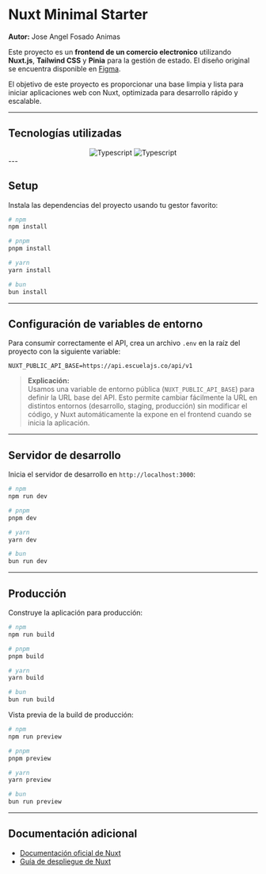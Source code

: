 # Nuxt Minimal Starter

**Autor:** Jose Angel Fosado Animas

Este proyecto es un **frontend de un comercio electronico** utilizando **Nuxt.js**, **Tailwind CSS** y **Pinia** para la gestión de estado. El diseño original se encuentra disponible en [Figma](https://www.figma.com/design/Zg5PMdriPXzOCBVqIVrUdy/PropuestaWeb?node-id=4215-7255&p=f&t=cjyPy0iBc2lt1S7w-0).

El objetivo de este proyecto es proporcionar una base limpia y lista para iniciar aplicaciones web con Nuxt, optimizada para desarrollo rápido y escalable.

---

## Tecnologías utilizadas
<div align="center">
  <img src=" https://img.shields.io/badge/nuxt%20js-00C58E?style=for-the-badge&logo=nuxtdotjs&logoColor=white" alt="Typescript">
  <img src="  https://img.shields.io/badge/JavaScript-323330?style=for-the-badge&logo=javascript&logoColor=F7DF1E" alt="Typescript">
 

</div>
---

## Setup

Instala las dependencias del proyecto usando tu gestor favorito:

```bash
# npm
npm install

# pnpm
pnpm install

# yarn
yarn install

# bun
bun install
```

---

## Configuración de variables de entorno

Para consumir correctamente el API, crea un archivo `.env` en la raíz del proyecto con la siguiente variable:

```env
NUXT_PUBLIC_API_BASE=https://api.escuelajs.co/api/v1
```

> **Explicación:**  
> Usamos una variable de entorno pública (`NUXT_PUBLIC_API_BASE`) para definir la URL base del API. Esto permite cambiar fácilmente la URL en distintos entornos (desarrollo, staging, producción) sin modificar el código, y Nuxt automáticamente la expone en el frontend cuando se inicia la aplicación.

---

## Servidor de desarrollo

Inicia el servidor de desarrollo en `http://localhost:3000`:

```bash
# npm
npm run dev

# pnpm
pnpm dev

# yarn
yarn dev

# bun
bun run dev
```

---

## Producción

Construye la aplicación para producción:

```bash
# npm
npm run build

# pnpm
pnpm build

# yarn
yarn build

# bun
bun run build
```

Vista previa de la build de producción:

```bash
# npm
npm run preview

# pnpm
pnpm preview

# yarn
yarn preview

# bun
bun run preview
```

---

## Documentación adicional

- [Documentación oficial de Nuxt](https://nuxt.com/docs/getting-started/introduction)  
- [Guía de despliegue de Nuxt](https://nuxt.com/docs/getting-started/deployment)

